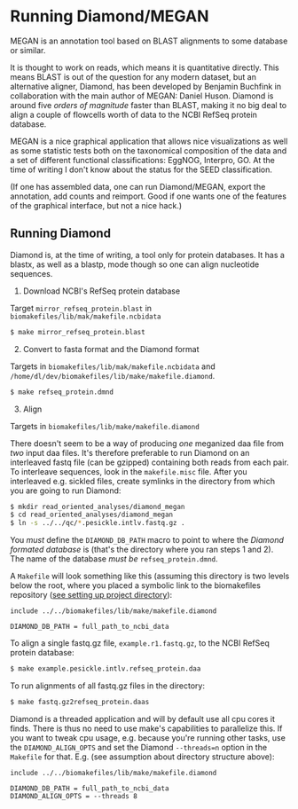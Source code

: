 # Running Diamond/MEGAN

MEGAN is an annotation tool based on BLAST alignments to some database or
similar. 

It is thought to work on reads, which means it is quantitative directly. This
means BLAST is out of the question for any modern dataset, but an alternative
aligner, Diamond, has been developed by Benjamin Buchfink in collaboration with
the main author of MEGAN: Daniel Huson. Diamond is around five *orders of
magnitude* faster than BLAST, making it no big deal to align a couple of
flowcells worth of data to the NCBI RefSeq protein database.

MEGAN is a nice graphical application that allows nice visualizations as well as
some statistic tests both on the taxonomical composition of the data and a set
of different functional classifications: EggNOG, Interpro, GO. At the time of
writing I don't know about the status for the SEED classification.

(If one has assembled data, one can run Diamond/MEGAN, export the annotation,
add counts and reimport. Good if one wants one of the features of the graphical
interface, but not a nice hack.)

## Running Diamond

Diamond is, at the time of writing, a tool only for protein databases. It has a
blastx, as well as a blastp, mode though so one can align nucleotide sequences.

1) Download NCBI's RefSeq protein database

Target `mirror_refseq_protein.blast` in `biomakefiles/lib/mak/makefile.ncbidata`

```bash
$ make mirror_refseq_protein.blast
```

2) Convert to fasta format and the Diamond format

Targets in `biomakefiles/lib/mak/makefile.ncbidata` and
`/home/dl/dev/biomakefiles/lib/make/makefile.diamond`.

```bash
$ make refseq_protein.dmnd
```

3) Align

Targets in `biomakefiles/lib/make/makefile.diamond`

There doesn't seem to be a way of producing *one* meganized daa file from *two*
input daa files. It's therefore preferable to run Diamond on an interleaved
fastq file (can be gzipped) containing both reads from each pair. To interleave
sequences, look in the `makefile.misc` file. After you interleaved e.g. sickled
files, create symlinks in the directory from which you are going to run
Diamond:

```bash
$ mkdir read_oriented_analyses/diamond_megan
$ cd read_oriented_analyses/diamond_megan
$ ln -s ../../qc/*.pesickle.intlv.fastq.gz .
```

You *must* define the `DIAMOND_DB_PATH` macro to point to where the *Diamond
formated database* is (that's the directory where you ran steps 1 and 2). The
name of the database *must be* `refseq_protein.dmnd`. 

A `Makefile` will look something like this (assuming this directory is two
levels below the root, where you placed a symbolic link to the biomakefiles 
repository ([see setting up project directory](setting_up_project_directory.md)):

```make
include ../../biomakefiles/lib/make/makefile.diamond

DIAMOND_DB_PATH = full_path_to_ncbi_data
```

To align a single fastq.gz file, `example.r1.fastq.gz`, to the NCBI RefSeq
protein database:

```bash
$ make example.pesickle.intlv.refseq_protein.daa
```

To run alignments of all fastq.gz files in the directory:

```bash
$ make fastq.gz2refseq_protein.daas
```

Diamond is a threaded application and will by default use all cpu cores it
finds. There is thus no need to use make's capabilities to parallelize this. If
you want to tweak cpu usage, e.g. because you're running other tasks, use the
`DIAMOND_ALIGN_OPTS` and set the Diamond `--threads=n` option in the `Makefile`
for that. E.g. (see assumption about directory structure above):

```make
include ../../biomakefiles/lib/make/makefile.diamond

DIAMOND_DB_PATH = full_path_to_ncbi_data
DIAMOND_ALIGN_OPTS = --threads 8
```
